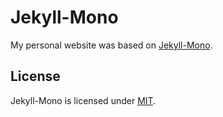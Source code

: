# Jekyll-Mono

My personal website was based on [Jekyll-Mono](https://github.com/AkshayAgarwal007).

## License

Jekyll-Mono is licensed under [MIT](https://github.com/AkshayAgarwal007/Jekyll-Mono/blob/master/LICENSE.txt).
